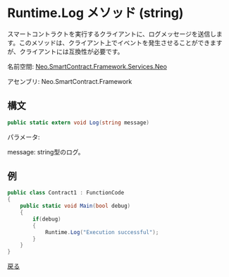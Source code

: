 # Runtime.Log メソッド (string)

スマートコントラクトを実行するクライアントに、ログメッセージを送信します。このメソッドは、クライアント上でイベントを発生させることができますが、クライアントには互換性が必要です。

名前空間: [Neo.SmartContract.Framework.Services.Neo](../../neo.md)

アセンブリ: Neo.SmartContract.Framework

## 構文

```c#
public static extern void Log(string message)
```

パラメータ:

message: string型のログ。

## 例

```c#
public class Contract1 : FunctionCode
{
    public static void Main(bool debug)
    {
        if(debug)
        {
            Runtime.Log("Execution successful");
        }
    }
}
```



[戻る](../Runtime.md)
